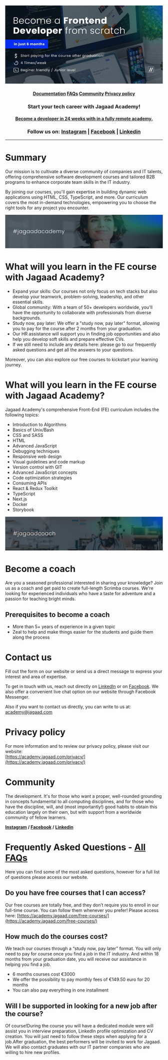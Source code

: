 <p align="center">
<img src="./images/top-banner_.jpg" />
<h4 align="center"> <a href="#">Documentation</a>  <a href="#">FAQs</a>  <a href="#">Community</a> <a href="#">Privacy policy</a> </h4>
<h3 align="center">Start your tech career with Jagaad Academy!</h3>
<h4 align="center"><a href="https://academy.jagaad.com/course/php-backend-development/">Become a developer in 24 weeks with in a fully remote academy.</a></h4>
<h3 align="center">Follow us on: <a href="https://www.instagram.com/academyjagaad/">Instagram</a> | <a href="https://www.facebook.com/JagaadAcademy">Facebook</a> | <a href="https://www.linkedin.com/school/jagaad-academy/">Linkedin</a></h3>
<hr align="center" /></p>

# Summary

Our mission is to cultivate a diverse community of companies and IT talents, offering comprehensive software development courses and tailored B2B programs to enhance corporate team skills in the IT industry. 

By joining our courses, you'll gain expertise in building dynamic web applications using HTML, CSS, TypeScript, and more. Our curriculum covers the most in-demand technologies, empowering you to choose the right tools for any project you encounter. 


![](./images/hashtag-jagaad-academy.png)


# What will you learn in the FE course with Jagaad Academy?

-  Expand your skills: Our courses not only focus on tech stacks but also develop your teamwork, problem-solving, leadership, and other essential skills.
-  Global community: With a team of 50+ developers worldwide, you'll have the opportunity to collaborate with professionals from diverse backgrounds.
-  Study now, pay later: We offer a "study now, pay later" format, allowing you to pay for the course after 2 months from your graduation.
-  Our HR assistance will support you in finding job opportunities and also help you develop soft skills and prepare effective CVs.
-  If we still need to include any details here: please go to our frequently asked questions and get all the answers to your questions.

Moreover, you can also explore our free courses to kickstart your learning journey.

# What will you learn in the FE course with Jagaad Academy?

Jagaad Academy's comprehensive Front-End (FE) curriculum includes the following topics: 

-   Introduction to Algorithms
-   Basics of Unix/Bash
-   CSS and SASS
-   HTML
-   Advanced JavaScript
-   Debugging techniques
-   Responsive web design
-   Visual guidelines and code markup
-   Version control with GIT
-   Advanced JavaScript concepts
-   Code optimization strategies
-   Consuming APIs
-   React & Redux Toolkit
-   TypeScript
-   Next.js
-   Docker
-   Storybook

![](./images/hashtag-jagaad-coach.png)

# Become a coach

Are you a seasoned professional interested in sharing your knowledge? Join us as a coach and get paid to create full-length Scrimba courses. We're looking for experienced individuals who have a taste for adventure and a passion for teaching bright minds. 

## Prerequisites to become a coach

-   More than 5+ years of experience in a given topic
-   Zeal to help and make things easier for the students and guide them along the process

# Contact us

Fill out the form on our website or send us a direct message to express your interest and area of expertise.

To get in touch with us, reach out directly on [LinkedIn](https://www.linkedin.com/school/jagaad-academy/) or on [Facebook](https://www.facebook.com/JagaadAcademy). We also offer a convenient live chat option on our website through Facebook Messenger.

Also if you want to contact us directly, you can write to us at: 
[academy@jagaad.com](mailto:academy@jagaad.com)

# Privacy policy

For more information and to review our privacy policy, please visit our website:  
[https://academy.jagaad.com/privacy/](https://academy.jagaad.com/privacy/)


# Community

The development. It's for those who want a proper, well-rounded grounding in concepts fundamental to all computing disciplines, and for those who have the discipline, will, and (most importantly!) good habits to obtain this education largely on their own, but with support from a worldwide community of fellow learners.

**[Instagram](https://www.instagram.com/academyjagaad/) / [Facebook](https://www.facebook.com/JagaadAcademy) / [Linkedin](https://www.linkedin.com/school/jagaad-academy/)**

# Frequently Asked Questions - [All FAQs](https://academy.jagaad.com/faq/)

Here you can find some of the most asked questions, however for a full list of questions please access our website.

## Do you have free courses that I can access?

Our free courses are totally free, and they don’t require you to enroll in our full-time course. You can follow them whenever you prefer! Please access here: [https://academy.jagaad.com/free-courses/](https://academy.jagaad.com/free-courses/)

## How much do the courses cost?

We teach our courses through a “study now, pay later” format. You will only need to pay for course once you find a job in the IT industry. And within 18 months from your graduation date, you will receive our assistance in helping you find a job.

-   6 months courses cost €3000
-   We offer the possibility to pay monthly fees of €149.50 euro for 20 months
-   You can also pay everything in one installment

## Will I be supported in looking for a new job after the course?

Of course!During the course you will have a dedicated module were will assist you in interview preparation, LinkedIn profile optimization and CV creation. You will just need to follow these steps when applying for a job.After graduation, the best performers will be invited to work for Jagaad. We will also contact graduates with our IT partner companies who are willing to hire new profiles.

